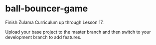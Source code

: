 # ball-bouncer-game

Finish Zulama Curriculum up through Lesson 17. 

Upload your base project to the master branch and then switch to your development branch to add features. 
